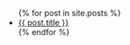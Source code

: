 <ul>
  {% for post in site.posts %}
    <li>
      <a href="{{ post.url }}" title="{{ post.title }}">{{ post.title }}</a>
    </li>
  {% endfor %}
</ul>
